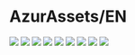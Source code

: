 # AzurAssets/EN
![](https://img.shields.io/badge/EN-8.2.443-blue?style=flat-square)
![](https://img.shields.io/badge/CV-600-blue?style=flat-square)
![](https://img.shields.io/badge/L2D-667-blue?style=flat-square)
![](https://img.shields.io/badge/PIC-22-blue?style=flat-square)
![](https://img.shields.io/badge/BGM-22-blue?style=flat-square)
![](https://img.shields.io/badge/CIPHER-50-blue?style=flat-square)
![](https://img.shields.io/badge/MANGA-76-blue?style=flat-square)
![](https://img.shields.io/badge/PAINTING-306-blue?style=flat-square)
![](https://img.shields.io/badge/DORM-96-blue?style=flat-square)